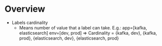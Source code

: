 # Overview


* Labels cardinality
  * Means number of value that a label can take. E.g.: app=[kafka, elasticsearch] env=[dev, prod] => Cardinality = {kafka, dev}, {kafka, prod}, {elasticsearch, dev}, {elasticsearch, prod}

